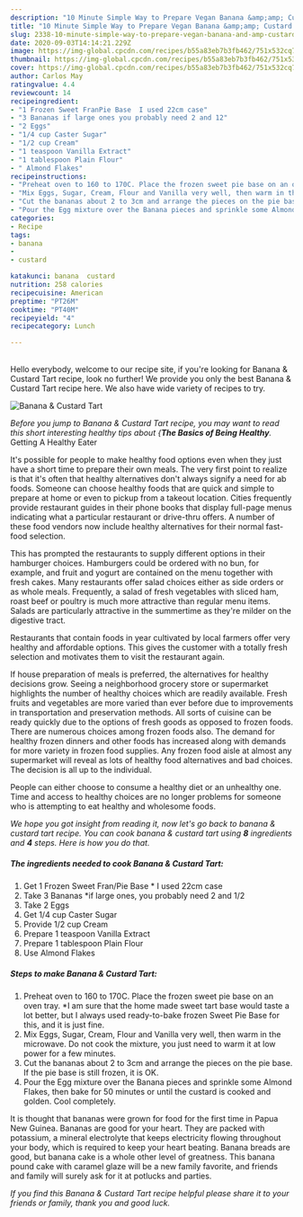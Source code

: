 ```yaml
---
description: "10 Minute Simple Way to Prepare Vegan Banana &amp;amp; Custard Tart"
title: "10 Minute Simple Way to Prepare Vegan Banana &amp;amp; Custard Tart"
slug: 2338-10-minute-simple-way-to-prepare-vegan-banana-and-amp-custard-tart
date: 2020-09-03T14:14:21.229Z
image: https://img-global.cpcdn.com/recipes/b55a83eb7b3fb462/751x532cq70/banana-custard-tart-recipe-main-photo.jpg
thumbnail: https://img-global.cpcdn.com/recipes/b55a83eb7b3fb462/751x532cq70/banana-custard-tart-recipe-main-photo.jpg
cover: https://img-global.cpcdn.com/recipes/b55a83eb7b3fb462/751x532cq70/banana-custard-tart-recipe-main-photo.jpg
author: Carlos May
ratingvalue: 4.4
reviewcount: 14
recipeingredient:
- "1 Frozen Sweet FranPie Base  I used 22cm case"
- "3 Bananas if large ones you probably need 2 and 12"
- "2 Eggs"
- "1/4 cup Caster Sugar"
- "1/2 cup Cream"
- "1 teaspoon Vanilla Extract"
- "1 tablespoon Plain Flour"
- " Almond Flakes"
recipeinstructions:
- "Preheat oven to 160 to 170C. Place the frozen sweet pie base on an oven tray. *I am sure that the home made sweet tart base would taste a lot better, but I always used ready-to-bake frozen Sweet Pie Base for this, and it is just fine."
- "Mix Eggs, Sugar, Cream, Flour and Vanilla very well, then warm in the microwave. Do not cook the mixture, you just need to warm it at low power for a few minutes."
- "Cut the bananas about 2 to 3cm and arrange the pieces on the pie base. If the pie base is still frozen, it is OK."
- "Pour the Egg mixture over the Banana pieces and sprinkle some Almond Flakes, then bake for 50 minutes or until the custard is cooked and golden. Cool completely."
categories:
- Recipe
tags:
- banana
- 
- custard

katakunci: banana  custard 
nutrition: 258 calories
recipecuisine: American
preptime: "PT26M"
cooktime: "PT40M"
recipeyield: "4"
recipecategory: Lunch

---
```

<br>
Hello everybody, welcome to our recipe site, if you're looking for Banana &amp; Custard Tart recipe, look no further! We provide you only the best Banana &amp; Custard Tart recipe here. We also have wide variety of recipes to try.
<br>


![Banana &amp; Custard Tart](https://img-global.cpcdn.com/recipes/b55a83eb7b3fb462/751x532cq70/banana-custard-tart-recipe-main-photo.jpg)

<i>Before you jump to Banana &amp; Custard Tart recipe, you may want to read this short interesting healthy tips about {<strong>The Basics of Being Healthy</strong>.</i>
Getting A Healthy Eater

It's possible for people to make healthy food options even when they just have a short time to prepare their own meals. The very first point to realize is that it's often that healthy alternatives don't always signify a need for ab foods. Someone can choose healthy foods that are quick and simple to prepare at home or even to pickup from a takeout location. Cities frequently provide restaurant guides in their phone books that display full-page menus indicating what a particular restaurant or drive-thru offers. A number of these food vendors now include healthy alternatives for their normal fast-food selection.

 This has prompted the restaurants to supply different options in their hamburger choices. Hamburgers could be ordered with no bun, for example, and fruit and yogurt are contained on the menu together with fresh cakes. Many restaurants offer salad choices either as side orders or as whole meals. Frequently, a salad of fresh vegetables with sliced ham, roast beef or poultry is much more attractive than regular menu items.  Salads are particularly attractive in the summertime as they're milder on the digestive tract.

Restaurants that contain foods in year cultivated by local farmers offer very healthy and affordable options.  This gives the customer with a totally fresh selection and motivates them to visit the restaurant again.

If house preparation of meals is preferred, the alternatives for healthy decisions grow. Seeing a neighborhood grocery store or supermarket highlights the number of healthy choices which are readily available. Fresh fruits and vegetables are more varied than ever before due to improvements in transportation and preservation methods.  All sorts of cuisine can be ready quickly due to the options of fresh goods as opposed to frozen foods. There are numerous choices among frozen foods also. The demand for healthy frozen dinners and other foods has increased along with demands for more variety in frozen food supplies. Any frozen food aisle at almost any supermarket will reveal as lots of healthy food alternatives and bad choices. The decision is all up to the individual.

People can either choose to consume a healthy diet or an unhealthy one. Time and access to healthy choices are no longer problems for someone who is attempting to eat healthy and wholesome foods.


<i>We hope you got insight from reading it, now let's go back to banana &amp; custard tart recipe. You can cook banana &amp; custard tart using <strong>8</strong> ingredients and <strong>4</strong> steps. Here is how you do that.
</i>

##### The ingredients needed to cook Banana &amp; Custard Tart:

1. Get 1 Frozen Sweet Fran/Pie Base * I used 22cm case
1. Take 3 Bananas *if large ones, you probably need 2 and 1/2
1. Take 2 Eggs
1. Get 1/4 cup Caster Sugar
1. Provide 1/2 cup Cream
1. Prepare 1 teaspoon Vanilla Extract
1. Prepare 1 tablespoon Plain Flour
1. Use  Almond Flakes


##### Steps to make Banana &amp; Custard Tart:

1. Preheat oven to 160 to 170C. Place the frozen sweet pie base on an oven tray. *I am sure that the home made sweet tart base would taste a lot better, but I always used ready-to-bake frozen Sweet Pie Base for this, and it is just fine.
1. Mix Eggs, Sugar, Cream, Flour and Vanilla very well, then warm in the microwave. Do not cook the mixture, you just need to warm it at low power for a few minutes.
1. Cut the bananas about 2 to 3cm and arrange the pieces on the pie base. If the pie base is still frozen, it is OK.
1. Pour the Egg mixture over the Banana pieces and sprinkle some Almond Flakes, then bake for 50 minutes or until the custard is cooked and golden. Cool completely.


It is thought that bananas were grown for food for the first time in Papua New Guinea. Bananas are good for your heart. They are packed with potassium, a mineral electrolyte that keeps electricity flowing throughout your body, which is required to keep your heart beating. Banana breads are good, but banana cake is a whole other level of greatness. This banana pound cake with caramel glaze will be a new family favorite, and friends and family will surely ask for it at potlucks and parties. 

<i>If you find this Banana &amp; Custard Tart recipe helpful please share it to your friends or family, thank you and good luck.</i>
